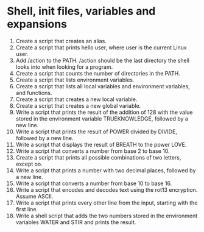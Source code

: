 # Shell, init files, variables and expansions
1. Create a script that creates an alias.
2. Create a script that prints hello user, where user is the current Linux user.
3. Add /action to the PATH. /action should be the last directory the shell looks into when looking for a program.
4. Create a script that counts the number of directories in the PATH.
5. Create a script that lists environment variables.
6. Create a script that lists all local variables and environment variables, and functions.
7. Create a script that creates a new local variable.
8. Create a script that creates a new global variable.
9. Write a script that prints the result of the addition of 128 with the value stored in the environment variable TRUEKNOWLEDGE, followed by a new line.
10. Write a script that prints the result of POWER divided by DIVIDE, followed by a new line.
11. Write a script that displays the result of BREATH to the power LOVE.
12. Write a script that converts a number from base 2 to base 10.
13. Create a script that prints all possible combinations of two letters, except oo.
14. Write a script that prints a number with two decimal places, followed by a new line.
15. Write a script that converts a number from base 10 to base 16.
16. Write a script that encodes and decodes text using the rot13 encryption. Assume ASCII.
17. Write a script that prints every other line from the input, starting with the first line.
18. Write a shell script that adds the two numbers stored in the environment variables WATER and STIR and prints the result.
